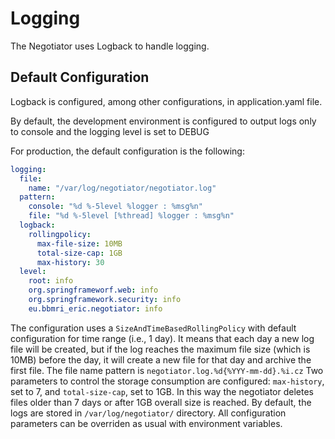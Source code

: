 # Logging

The Negotiator uses Logback to handle logging.

## Default Configuration

Logback is configured, among other configurations, in application.yaml file.

By default, the development environment is configured to output logs only to console and 
the logging level is set to DEBUG

For production, the default configuration is the following:

```yml
logging:
  file:
    name: "/var/log/negotiator/negotiator.log"
  pattern:
    console: "%d %-5level %logger : %msg%n"
    file: "%d %-5level [%thread] %logger : %msg%n"
  logback:
    rollingpolicy:
      max-file-size: 10MB
      total-size-cap: 1GB
      max-history: 30
  level:
    root: info
    org.springframeworf.web: info
    org.springframework.security: info
    eu.bbmri_eric.negotiator: info
```

The configuration uses a `SizeAndTimeBasedRollingPolicy` with default configuration for time range (i.e., 1 day). 
It means that each day a new log file will be created, but if the log reaches the maximum file size (which is 10MB) before 
the day, it will create a new file for that day and archive the first file.
The file name pattern is `negotiator.log.%d{%YYY-mm-dd}.%i.cz`
Two parameters to control the storage consumption are configured: `max-history`, set to 7, and `total-size-cap`, set to 1GB.
In this way the negotiator deletes files older than 7 days or after 1GB overall size is reached.
By default, the logs are stored in `/var/log/negotiator/` directory. 
All configuration parameters can be overriden as usual with environment variables.

  

